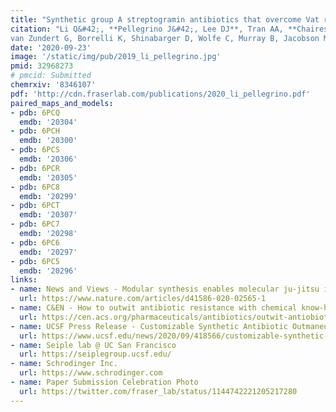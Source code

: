 ```yaml
---
title: "Synthetic group A streptogramin antibiotics that overcome Vat resistance."
citation: "Li Q&#42;, **Pellegrino J&#42;, Lee DJ**, Tran AA, **Chaires HC**, Wang R, **Park JE**, Ji K, Chow D, Zhang N, Brilot AF, **Biel JT**,
van Zundert G, Borrelli K, Shinabarger D, Wolfe C, Murray B, Jacobson MP, Mühle E, Chesneau O, **Fraser JS**, Seiple IB.  *Nature*. 2020."
date: '2020-09-23'
image: '/static/img/pub/2019_li_pellegrino.jpg'
pmid: 32968273
# pmcid: Submitted
chemrxiv: '8346107'
pdf: 'http://cdn.fraserlab.com/publications/2020_li_pellegrino.pdf'
paired_maps_and_models:
- pdb: 6PCQ
  emdb: '20304'
- pdb: 6PCH
  emdb: '20300'
- pdb: 6PCS
  emdb: '20306'
- pdb: 6PCR
  emdb: '20305'
- pdb: 6PC8
  emdb: '20299'
- pdb: 6PCT
  emdb: '20307'
- pdb: 6PC7
  emdb: '20298'
- pdb: 6PC6
  emdb: '20297'
- pdb: 6PC5
  emdb: '20296'
links:
- name: News and Views - Modular synthesis enables molecular ju-jitsu in the fight against antibiotic resistance
  url: https://www.nature.com/articles/d41586-020-02565-1
- name: C&EN - How to outwit antibiotic resistance with chemical know-how
  url: https://cen.acs.org/pharmaceuticals/antibiotics/outwit-antiobiotic-resistance-chemical-know/98/i37
- name: UCSF Press Release - Customizable Synthetic Antibiotic Outmaneuvers Resistant Bacteria
  url: https://www.ucsf.edu/news/2020/09/418566/customizable-synthetic-antibiotic-outmaneuvers-resistant-bacteria
- name: Seiple lab @ UC San Francisco
  url: https://seiplegroup.ucsf.edu/
- name: Schrodinger Inc.
  url: https://www.schrodinger.com
- name: Paper Submission Celebration Photo
  url: https://twitter.com/fraser_lab/status/1144742221205217280
---
```

